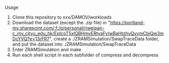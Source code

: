 Usage
1) Clone this repository to xxx/DAMOV/workloads
2) Download the dataset (except the .zip file) in "https://portland-my.sharepoint.com/:f:/g/personal/riweipan-c_my_cityu_edu_hk/EpIcoT5xlQBHmvERtvaFyIwBaHtzhvQvvmCbiQw3mDcYVQ?e=13rFR7", create a ./ZRAMSimulation/SwapTraceData folder, and put the dataset into ./ZRAMSimulation/SwapTraceData 
3) Enter ZRAMSimulation and make
4) Run each shell script in each subfolder of compress and decompress

